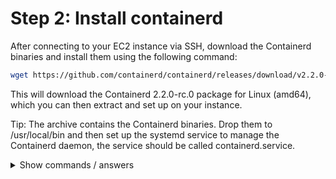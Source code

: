 # Step 2: Install containerd

After connecting to your EC2 instance via SSH, download the Containerd binaries and install them using the following command:

```bash
wget https://github.com/containerd/containerd/releases/download/v2.2.0-rc.0/containerd-2.2.0-rc.0-linux-amd64.tar.gz
```

This will download the Containerd 2.2.0-rc.0 package for Linux (amd64), which you can then extract and set up on your instance.

Tip:
The archive contains the Containerd binaries. Drop them to /usr/local/bin and then set up the systemd service to manage the Containerd daemon, the service should be called containerd.service.

<details>
<summary>Show commands / answers</summary>
<p>

```bash
# Download the Containerd archive
wget https://github.com/containerd/containerd/releases/download/v2.2.0-rc.0/containerd-2.2.0-rc.0-linux-amd64.tar.gz

# Extract the contents of the archive
tar -xvzf containerd-2.2.0-rc.0-linux-amd64.tar.gz

#  Navigate to the extracted folder, set executable permissions, and move the binaries to /usr/local/bin (requires sudo)
sudo chmod +x containerd*
sudo chmod +x ctr
sudo mv containerd  containerd-shim-runc-v2  containerd-stress  ctr /usr/local/bin/

# Create the systemd service for Containerd
# The service file should be located at /usr/lib/systemd/system/containerd.service (requires sudo)

vim /usr/lib/systemd/system/containerd.service

[Unit]
Description=Containerd Service
After=network.target

[Service]
ExecStart=/usr/local/bin/containerd
Restart=always
Delegate=yes
KillMode=process
OOMScoreAdjust=-999

[Install]
WantedBy=multi-user.target

# Save the service file, then start and enable the Containerd service. This will create the .sock file used for communication with Kubernetes:
sudo systemctl daemon-reload
sudo systemctl start containerd
sudo systemctl enable containerd
sudo systemctl status containerd
```

</p>
</details>
